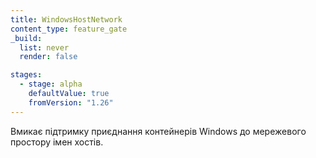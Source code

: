 ```yaml
---
title: WindowsHostNetwork
content_type: feature_gate
_build:
  list: never
  render: false

stages:
  - stage: alpha
    defaultValue: true
    fromVersion: "1.26"
---
```

Вмикає підтримку приєднання контейнерів Windows до мережевого простору імен хостів.
